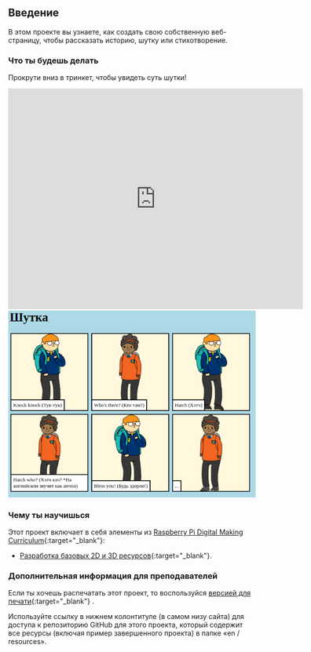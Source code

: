 ## Введение

В этом проекте вы узнаете, как создать свою собственную веб-страницу, чтобы рассказать историю, шутку или стихотворение.

### Что ты будешь делать

Прокрути вниз в тринкет, чтобы увидеть суть шутки!

<div class="trinket">
  <iframe src="https://trinket.io/embed/html/c8afdef912?outputOnly=true&start=result" width="600" height="450" frameborder="0" marginwidth="0" marginheight="0" allowfullscreen>
  </iframe>
  <img src="images/story-final.png">
</div>

### Чему ты научишься

Этот проект включает в себя элементы из [Raspberry Pi Digital Making Curriculum](http://rpf.io/curriculum){:target="_blank"}:

+ [Разработка базовых 2D и 3D ресурсов](https://www.raspberrypi.org/curriculum/design/creator){:target="_blank"}.

### Дополнительная информация для преподавателей

Если ты хочешь распечатать этот проект, то воспользуйся [версией для печати](https://projects.raspberrypi.org/en/projects/tell-a-story/print){:target="_blank"} .

Используйте ссылку в нижнем колонтитуле (в самом низу сайта) для доступа к репозиторию GitHub для этого проекта, который содержит все ресурсы (включая пример завершенного проекта) в папке «en / resources».